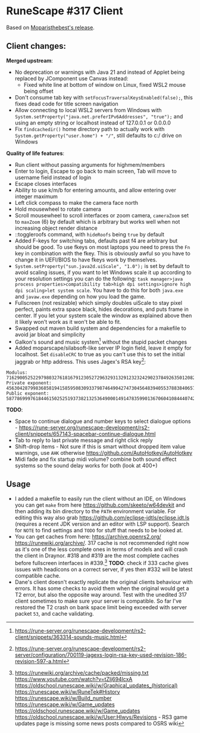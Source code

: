 # RuneScape #317 Client

Based on [Moparisthebest's release](https://www.moparisthebest.com/downloads/rs317.rar).

## Client changes:
**Merged upstream**:
- No deprecation or warnings with Java 21 and instead of Applet being replaced by JComponent use Canvas instead:
  - Fixed white line at bottom of window on Linux, fixed WSL2 mouse being offset
- Don't consume tab key with `setFocusTraversalKeysEnabled(false);`, this fixes dead code for title screen navigation
- Allow connecting to local WSL2 servers from Windows with `System.setProperty("java.net.preferIPv6Addresses", "true");` and using an empty string or localhost instead of 127.0.0.1 or 0.0.0.0
- Fix `findcachedir()` home directory path to actually work with `System.getProperty("user.home") + "/"`, still defaults to c:/ drive on Windows

**Quality of life features**:
- Run client without passing arguments for highmem/members
- Enter to login, Escape to go back to main screen, Tab will move to username field instead of login
- Escape closes interfaces
- Ability to use k/m/b for entering amounts, and allow entering over integer maximum
- Left click compass to make the camera face north
- Hold mousewheel to rotate camera
- Scroll mousewheel to scroll interfaces or zoom camera, `cameraZoom` set to `maxZoom` (6) by default which is arbitrary but works well when not increasing object render distance
- ::toggleroofs command, with `hideRoofs` being `true` by default
- Added F-keys for switching tabs, defaults past f4 are arbitrary but should be good. To use fkeys on most laptops you need to press the `Fn` key in combination with the fkey. This is obviously awful so you have to change it in UEFI/BIOS to have fkeys work by themselves.
- `System.setProperty("sun.java2d.uiScale", "1.0");` is set by default to avoid scaling issues, if you want to let Windows scale it up according to your resolution settings you can do the following: `task manager>java process properties>compatibility tab>high dpi settings>ignore high dpi scaling>let system scale`. You have to do this for both `java.exe` and `javaw.exe` depending on how you load the game.
- Fullscreen (not resizable) which simply doubles uiScale to stay pixel perfect, paints extra space black, hides decorations, and puts frame in center. If you let your system scale the window as explained above then it likely won't work as it won't be able to fit.
- Swapped out maven build system and dependencies for a makefile to avoid jar bloat and simplicity
- Galkon's sound and music system[^2] without the stupid packet changes
- Added moparscape/silabsoft-like server IP login field, leave it empty for localhost. Set `disableCRC` to true as you can't use this to set the initial jaggrab or http address. This uses Jagex's RSA key[^1]:
```
Modulus: 7162900525229798032761816791230527296329313291232324290237849263501208207972894053929065636522363163621000728841182238772712427862772219676577293600221789
Private exponent: 4563042879983685819415859508309337987464904274730456483940553788384065737798175536144539635545496149193181089921240252410947054964044522362195913220892133
Public exponent: 58778699976184461502525193738213253649000149147835990136706041084440742975821
```

**TODO**:
- Space to continue dialogue and number keys to select dialogue options - https://rune-server.org/runescape-development/rs2-client/snippets/657143-spacebar-continue-dialogue.html
- Tab to reply to last private message and right click reply
- Shift-drop items - Not sure if this is smart without dropped item value warnings, use `AHK` otherwise https://github.com/AutoHotkey/AutoHotkey
- Midi fade and fix startup midi volume? combine both sound effect systems so the sound delay works for both (look at 400+)

## Usage
- I added a makefile to easily run the client without an IDE, on Windows you can get `make` from here https://github.com/skeeto/w64devkit and then adding its bin directory to the `PATH` environment variable. For editing this way also grab https://github.com/eclipse-jdtls/eclipse.jdt.ls (requires a recent JDK version and an editor with LSP support). Search for `NOTE` to find settings and `TODO` for stuff that needs to be looked at.
- You can get caches from here: https://archive.openrs2.org/ https://runewiki.org/archive/. 317 cache is not recommended right now as it's one of the less complete ones in terms of models and will crash the client in Draynor. #318 and #319 are the most complete caches before fullscreen interfaces in #339.[^3] **TODO**: check if 333 cache gives issues with headicons on a correct server, if yes then #332 will be latest compatible cache.
- Dane's client doesn't exactly replicate the original clients behaviour with errors. It has some checks to avoid them when the original would get a T2 error, but also the opposite way around. Test with the unedited 317 client sometimes to make sure your server is compatible. So far I've restored the T2 crash on bank space limit being exceeded with server packet `53`, and cache validating.

[^1]: https://rune-server.org/runescape-development/rs2-server/configuration/700119-jagexs-login-rsa-key-used-revision-186-revision-597-a.html
[^2]: https://rune-server.org/runescape-development/rs2-client/snippets/363314-sounds-music.html
[^3]: https://runewiki.org/archive/cache/packed/missing.txt https://www.youtube.com/watch?v=tZlj694lcxA https://oldschool.runescape.wiki/w/Graphical_updates_(historical) https://runescape.wiki/w/RuneTek#History https://runescape.wiki/w/Build_number https://runescape.wiki/w/Game_updates https://oldschool.runescape.wiki/w/Game_updates https://oldschool.runescape.wiki/w/User:Hlwys/Revisions - RS3 game updates page is missing some news posts compared to OSRS wiki
